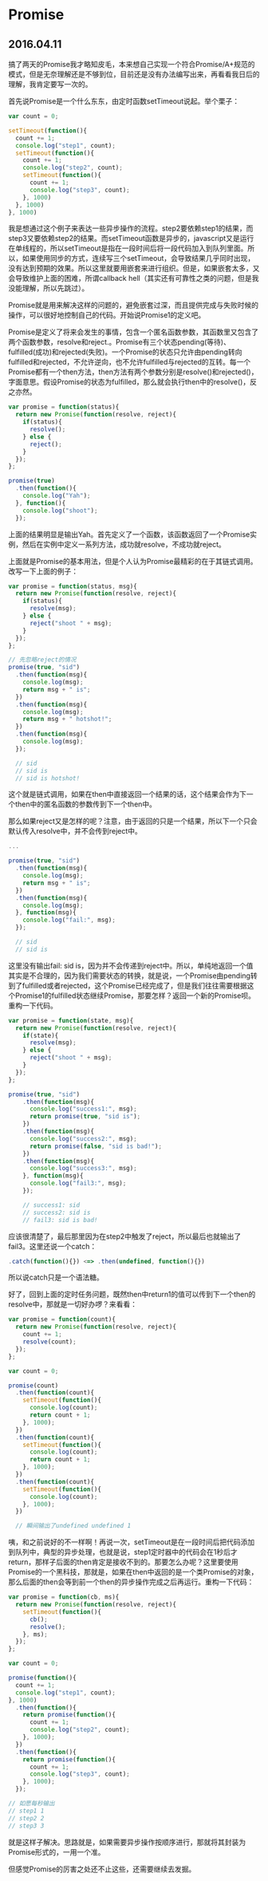 # Promise
## 2016.04.11

搞了两天的Promise我才略知皮毛，本来想自己实现一个符合Promise/A+规范的模式，但是无奈理解还是不够到位，目前还是没有办法编写出来，再看看我日后的理解，我肯定要写一次的。

首先说Promise是一个什么东东，由定时函数setTimeout说起。举个栗子：

```javascript
var count = 0;

setTimeout(function(){
  count += 1;
  console.log("step1", count);
  setTimeout(function(){
    count += 1;
    console.log("step2", count);
    setTimeout(function(){
      count += 1;
      console.log("step3", count);
    }, 1000)
  }, 1000)
}, 1000)

```

我是想通过这个例子来表达一些异步操作的流程。step2要依赖step1的结果，而step3又要依赖step2的结果。而setTimeout函数是异步的，javascript又是运行在单线程的，所以setTimeout是指在一段时间后将一段代码加入到队列里面。所以，如果使用同步的方式，连续写三个setTimeout，会导致结果几乎同时出现，没有达到预期的效果。所以这里就要用嵌套来进行组织。但是，如果嵌套太多，又会导致维护上面的困难，所谓callback hell（其实还有可靠性之类的问题，但是我没能理解，所以先跳过）。

Promise就是用来解决这样的问题的，避免嵌套过深，而且提供完成与失败时候的操作，可以很好地控制自己的代码。开始说Promise1的定义吧。

Promise是定义了将来会发生的事情，包含一个匿名函数参数，其函数里又包含了两个函数参数，resolve和reject.。Promise有三个状态pending(等待)、fulfilled(成功)和rejected(失败)。一个Promise的状态只允许由pending转向fulfilled和rejected，不允许逆向，也不允许fulfilled与rejected的互转。每一个Promise都有一个then方法，then方法有两个参数分别是resolve()和rejected()，字面意思。假设Promise的状态为fulfilled，那么就会执行then中的resolve()，反之亦然。

```javascript
var promise = function(status){
  return new Promise(function(resolve, reject){
    if(status){
      resolve();
    } else {
      reject();
    }
  });
};

promise(true)
  .then(function(){
    console.log("Yah");
  }, function(){
    console.log("shoot");
  });

```

上面的结果明显是输出Yah。首先定义了一个函数，该函数返回了一个Promise实例，然后在实例中定义一系列方法，成功就resolve，不成功就reject。

上面就是Promise的基本用法，但是个人认为Promise最精彩的在于其链式调用。改写一下上面的例子：

```javascript
var promise = function(status, msg){
  return new Promise(function(resolve, reject){
    if(status){
      resolve(msg);
    } else {
      reject("shoot " + msg);
    }
  });
};

// 先忽略reject的情况
promise(true, "sid")
  .then(function(msg){
    console.log(msg);
    return msg + " is";
  })
  .then(function(msg){
    console.log(msg);
    return msg + " hotshot!";
  })
  .then(function(msg){
    console.log(msg);
  });

  // sid
  // sid is
  // sid is hotshot!

```

这个就是链式调用，如果在then中直接返回一个结果的话，这个结果会作为下一个then中的匿名函数的参数传到下一个then中。

那么如果reject又是怎样的呢？注意，由于返回的只是一个结果，所以下一个只会默认传入resolve中，并不会传到reject中。

```javascript
...

promise(true, "sid")
  .then(function(msg){
    console.log(msg);
    return msg + " is";
  })
  .then(function(msg){
    console.log(msg);
  }, function(msg){
    console.log("fail:", msg);
  });

  // sid
  // sid is

```

这里没有输出fail: sid is，因为并不会传递到reject中。所以，单纯地返回一个值其实是不合理的，因为我们需要状态的转换，就是说，一个Promise由pending转到了fulfilled或者rejected，这个Promise已经完成了，但是我们往往需要根据这个Promise1的fulfilled状态继续Promise，那要怎样？返回一个新的Promise呗。重构一下代码。

```javascript
var promise = function(state, msg){
  return new Promise(function(resolve, reject){
    if(state){
      resolve(msg);
    } else {
      reject("shoot " + msg);
    }
  });
};

promise(true, "sid")
    .then(function(msg){
      console.log("success1:", msg);
      return promise(true, "sid is");
    })
    .then(function(msg){
      console.log("success2:", msg);
      return promise(false, "sid is bad!");
    })
    .then(function(msg){
      console.log("success3:", msg);
    }, function(msg){
      console.log("fail3:", msg);
    });

    // success1: sid
    // success2: sid is
    // fail3: sid is bad!

```

应该很清楚了，最后那里因为在step2中触发了reject，所以最后也就输出了fail3。这里还说一个catch：

```javascript
.catch(function(){}) <=> .then(undefined, function(){})
```

所以说catch只是一个语法糖。

好了，回到上面的定时任务问题，既然then中return1的值可以传到下一个then的resolve中，那就是一切好办啰？来看看：

```javascript
var promise = function(count){
  return new Promise(function(resolve, reject){
    count += 1;
    resolve(count);
  });
};

var count = 0;

promise(count)
  .then(function(count){
    setTimeout(function(){
      console.log(count);
      return count + 1;
    }, 1000);
  })
  .then(function(count){
    setTimeout(function(){
      console.log(count);
      return count + 1;
    }, 1000);
  })
  .then(function(count){
    setTimeout(function(){
      console.log(count);
    }, 1000);
  })

  // 瞬间输出了undefined undefined 1
```

咦，和之前说好的不一样啊！再说一次，setTimeout是在一段时间后把代码添加到队列中，典型的异步处理，也就是说，step1定时器中的代码会在1秒后才return，那样子后面的then肯定是接收不到的。那要怎么办呢？这里要使用Promise的一个黑科技，那就是，如果在then中返回的是一个类Promise的对象，那么后面的then会等到前一个then的异步操作完成之后再运行。重构一下代码：

```javascript
var promise = function(cb, ms){
  return new Promise(function(resolve, reject){
    setTimeout(function(){
      cb();
      resolve();
    }, ms);
  });
};

var count = 0;

promise(function(){
  count += 1;
  console.log("step1", count);
}, 1000)
  .then(function(){
    return promise(function(){
      count += 1;
      console.log("step2", count);
    }, 1000);
  })
  .then(function(){
    return promise(function(){
      count += 1;
      console.log("step3", count);
    }, 1000);
  });

// 如愿每秒输出
// step1 1
// step2 2
// step3 3

```

就是这样子解决。思路就是，如果需要异步操作按顺序进行，那就将其封装为Promise形式的，一用一个准。

但感觉Promise的厉害之处还不止这些，还需要继续去发掘。
